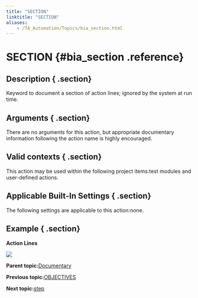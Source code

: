 ```yaml
--- 
title: "SECTION"
linktitle: "SECTION"
aliases: 
    - /TA_Automation/Topics/bia_section.html
---
```

# SECTION {#bia_section .reference}

## Description { .section}

Keyword to document a section of action lines; ignored by the system at run time.

## Arguments { .section}

There are no arguments for this action, but appropriate documentary information following the action name is highly encouraged.

## Valid contexts { .section}

This action may be used within the following project items:test modules and user-defined actions.

## Applicable Built-In Settings { .section}

The following settings are applicable to this action:none.

## Example { .section}

**Action Lines**

![](../Images/bia_section_pgm.png)

**Parent topic:**[Documentary](../../TA_Automation/Topics/bia_Documentary.html)

**Previous topic:**[OBJECTIVES](../../TA_Automation/Topics/bia_objectives.html)

**Next topic:**[step](../../TA_Automation/Topics/bia_step.html)

